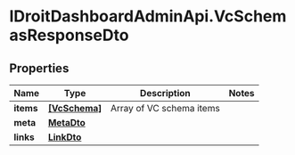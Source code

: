 # IDroitDashboardAdminApi.VcSchemasResponseDto

## Properties
Name | Type | Description | Notes
------------ | ------------- | ------------- | -------------
**items** | [**[VcSchema]**](VcSchema.md) | Array of VC schema items | 
**meta** | [**MetaDto**](MetaDto.md) |  | 
**links** | [**LinkDto**](LinkDto.md) |  | 
